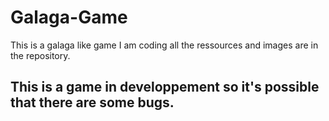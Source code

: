 # Galaga-Game
This is a galaga like game I am coding all the ressources and images are in the repository.
## This is a game in developpement so it's possible that there are some bugs.
